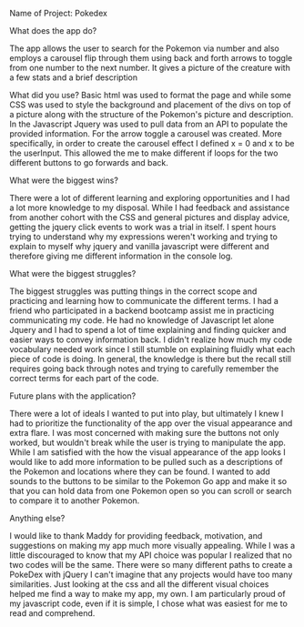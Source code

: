 Name of Project:
Pokedex

What does the app do?

The app allows the user to search for the Pokemon via number and also employs a carousel flip through them using back and forth arrows to toggle from one number to the next number.
It gives a picture of the creature with a few stats and a brief description

What did you use?
Basic html was used to format the page and while some CSS was used to style the background and placement of the divs on top of a picture along with the structure of the Pokemon's picture and description.
In the Javascript Jquery was used to pull data from an API to populate the provided information. For the arrow toggle a carousel was created.
More specifically, in order to create the carousel effect I defined x = 0 and x to be the userInput. This allowed the me to make different if loops for the two different buttons to go forwards and back.

What were the biggest wins?

There were a lot of different learning and exploring opportunities and I had a lot more knowledge to my disposal. While I had feedback and assistance from another cohort with the CSS and general pictures and display advice, getting the jquery click events to work was a trial in itself. I spent hours trying to understand why my expressions weren't working and trying to explain to myself why jquery and vanilla javascript were different and therefore giving me different information in the console log.

What were the biggest struggles?

The biggest struggles was putting things in the correct scope and practicing and learning how to communicate the different terms. I had a friend who participated in a backend bootcamp assist me in practicing communicating my code. He had no knowledge of Javascript let alone Jquery and I had to spend a lot of time explaining and finding quicker and easier ways to convey information back. I didn't realize how much my code vocabulary needed work since I still stumble on explaining fluidly what each piece of code is doing. In general, the knowledge is there but the recall still requires going back through notes and trying to carefully remember the correct terms for each part of the code.

Future plans with the application?

There were a lot of ideals I wanted to put into play, but ultimately I knew I had to prioritize the functionality of the app over the visual appearance and extra flare. I was most concerned with making sure the buttons not only worked, but wouldn't break while the user is trying to manipulate the app. While I am satisfied with the how the visual appearance of the app looks I would like to add more information to be pulled such as a descriptions of the Pokemon and locations where they can be found. I wanted to add sounds to the buttons to be similar to the Pokemon Go app and make it so that you can hold data from one Pokemon open so you can scroll or search to compare it to another Pokemon.

Anything else?

I would like to thank Maddy for providing feedback, motivation, and suggestions on making my app much more visually appealing. While I was a little discouraged to know that my API choice was popular I realized that no two codes will be the same. There were so many different paths to create a PokeDex with jQuery I can't imagine that any projects would have too many similarities. Just looking at the css and all the different visual choices helped me find a way to make my app, my own. I am particularly proud of my javascript code, even if it is simple, I chose what was easiest for me to read and comprehend.
